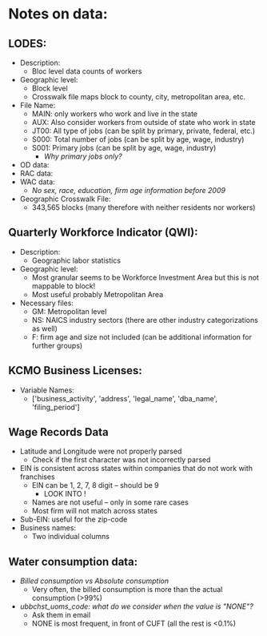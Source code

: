 # Notes on data:

## LODES:
- Description:
  + Bloc level data counts of workers
- Geographic level:
  + Block level
  + Crosswalk file maps block to county, city, metropolitan area, etc.
- File Name:
  + MAIN: only workers who work and live in the state
  + AUX: Also consider workers from outside of state who work in state
  + JT00: All type of jobs (can be split by primary, private, federal, etc.)
  + S000: Total number of jobs (can be split by age, wage, industry)
  + S001: Primary jobs (can be split by age, wage, industry)
    - *Why primary jobs only?*
- OD data:
- RAC data:
- WAC data:
  + *No sex, race, education, firm age information before 2009*
- Geographic Crosswalk File:
  + 343,565 blocks (many therefore with neither residents nor workers)

## Quarterly Workforce Indicator (QWI):

- Description:
  + Geographic labor statistics
- Geographic level:
  + Most granular seems to be Workforce Investment Area but this is not mappable to block!
  + Most useful probably Metropolitan Area
- Necessary files:
  + GM: Metropolitan level
  + NS: NAICS industry sectors (there are other industry categorizations as well)
  + F: firm age and size not included (can be additional information for further groups)

## KCMO Business Licenses:
- Variable Names:
  + ['business_activity', 'address', 'legal_name', 'dba_name', 'filing_period']


## Wage Records Data
- Latitude and Longitude were not properly parsed
  + Check if the first character was not incorrectly parsed
- EIN is consistent across states within companies that do not work with franchises
  + EIN can be 1, 2, 7, 8 digit – should be 9
    - LOOK INTO !
  + Names are not useful – only in some rare cases
  + Most firm will not match across states
- Sub-EIN: useful for the zip-code
- Business names:
  + Two individual columns


## Water consumption data:
- *Billed consumption vs Absolute consumption*
  + Very often, the billed consumption is more than the actual consumption (>99%)
- *ubbchst_uoms_code: what do we consider when the value is "NONE"?*
  + Ask them in email
  + NONE is most frequent, in front of CUFT (all the rest is <0.1%)
